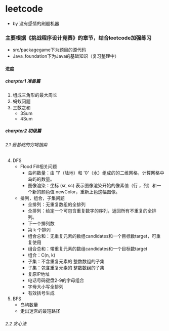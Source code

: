 # leetcode
* by 没有感情的刷题机器
### 主要根据《挑战程序设计竞赛》的章节，结合leetcode加强练习
- src/packagegame下为题目的源代码
- Java_foundation下为Java的基础知识（复习整理中）
#### 进度
##### charpter1 准备篇
1. 组成三角形的最大周长
2. 蚂蚁问题
3. 三数之和
   - 3Sum
   - 4Sum
##### charpter2 初级篇
###### 2.1 最基础的穷竭搜索
4. DFS
   - Flood Fill相关问题
       - 岛屿数量：由 '1'（陆地）和 '0'（水）组成的的二维网格，计算网格中岛屿的数量。
       - 图像渲染：坐标 (sr, sc) 表示图像渲染开始的像素值（行 ，列）和一个新的颜色值 newColor，重新上色这幅图像。
   - 排列，组合，子集问题
       - 全排列：无重复数组的全排列
       - 全排列：给定一个可包含重复数字的序列，返回所有不重复的全排列。
       - 下一个排列数
       - 第 k 个排列
       - 组合总和：无重复元素的数组candidates和一个目标数target，可重复使用
       - 组合总和：带重复元素的数组candidates和一个目标数target
       - 组合：C(n, k)
       - 子集：不含重复元素的 整数数组的子集
       - 子集：包含重复元素的 整数数组的子集
       - 复原IP地址
       - 电话号码键盘2-9的字母组合
       - 字母大小写全排列
       - 有效括号生成
5. BFS
   - 岛屿数量
   - 走出迷宫的最短路径
###### 2.2 贪心法

   
